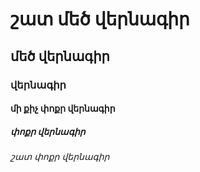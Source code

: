 # շատ մեծ վերնագիր
## մեծ վերնագիր
### վերնագիր
#### մի քիչ փոքր վերնագիր
##### փոքր վերնագիր 
###### շատ փոքր վերնագիր
